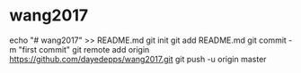 # wang2017
echo "# wang2017" >> README.md
git init
git add README.md
git commit -m "first commit"
git remote add origin https://github.com/dayedepps/wang2017.git
git push -u origin master
